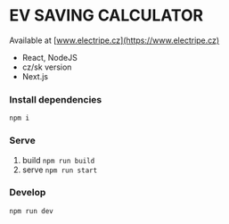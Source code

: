 # EV SAVING CALCULATOR

Available at [www.electripe.cz](https://www.electripe.cz)
* React, NodeJS
* cz/sk version
* Next.js 

### Install dependencies 
`npm i`

### Serve

1. build `npm run build`
2. serve `npm run start`

### Develop
`npm run dev`


